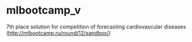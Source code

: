 # mlbootcamp_v
7th place solution for competition of forecasting cardiovascular diseases (http://mlbootcamp.ru/round/12/sandbox/)

